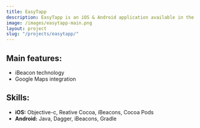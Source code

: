 ```yaml
---
title: EasyTapp
description: EasyTapp is an iOS & Android application available in the Dutch market which thanks to iBeacon technology informs users about local offers (houses, cars, etc.) when they pass by. The applications is optimized for low battery usage while working in the background. We were responsible for creating both application versions - iOS and Android
image: /images/easytapp-main.png
layout: project
slug: "/projects/easytapp/"
---
```


## Main features:

- iBeacon technology
- Google Maps integration

## Skills:

- **iOS:** Objective-c, Reative Cocoa, iBeacons, Cocoa Pods
- **Android:** Java, Dagger, iBeacons, Gradle
